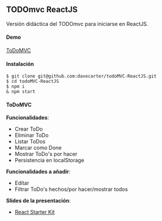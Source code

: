 ## TODOmvc ReactJS

Versión didáctica del TODOmvc para iniciarse en ReactJS.

#### Demo
[ToDoMVC](http://davecarter.github.io/todoMVC-ReactJS/)

#### Instalación

```
$ git clone git@github.com:davecarter/todoMVC-ReactJS.git
$ cd todoMVC-ReactJS
$ npm i
& npm start
```

#### ToDoMVC

**Funcionalidades**:
- Crear ToDo
- Eliminar ToDo
- Listar ToDos
- Marcar como Done
- Mostrar ToDo's por hacer
- Persistencia en localStorage

**Funcionalidades a añadir**:
- Editar
- Filtrar ToDo's hechos/por hacer/mostrar todos

**Slides de la presentación**:
- [React Starter Kit](https://aprendiendofrontend.github.io/react-starter-kit/#/)

